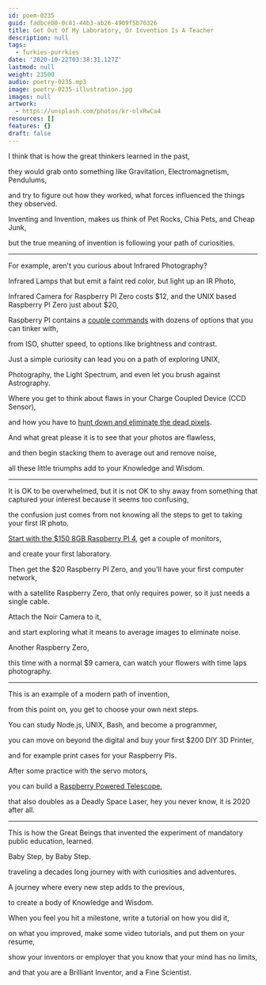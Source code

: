 ```yaml
---
id: poem-0235
guid: fadbceb0-0c81-44b3-ab26-4909f5b70326
title: Get Out Of My Laboratory, Or Invention Is A Teacher
description: null
tags:
  - furkies-purrkies
date: '2020-10-22T03:38:31.127Z'
lastmod: null
weight: 23500
audio: poetry-0235.mp3
image: poetry-0235-illustration.jpg
images: null
artwork:
  - https://unsplash.com/photos/kr-olxRwCa4
resources: []
features: {}
draft: false
---
```


I think that is how the great thinkers learned in the past,

they would grab onto something like Gravitation, Electromagnetism, Pendulums,

and try to figure out how they worked, what forces influenced the things they observed.

Inventing and Invention, makes us think of Pet Rocks, Chia Pets, and Cheap Junk,

but the true meaning of invention is following your path of curiosities.

---

For example, aren't you curious about Infrared Photography?

Infrared Lamps that but emit a faint red color, but light up an IR Photo,

Infrared Camera for Raspberry PI Zero costs $12, and the UNIX based Raspberry PI Zero just about $20,

Raspberry PI contains a [couple commands](https://www.raspberrypi.org/documentation/raspbian/applications/camera.md) with dozens of options that you can tinker with,

from ISO, shutter speed, to options like brightness and contrast.

Just a simple curiosity can lead you on a path of exploring UNIX,

Photography, the Light Spectrum, and even let you brush against Astrography.

Where you get to think about flaws in your Charge Coupled Device (CCD Sensor),

and how you have to [hunt down and eliminate the dead pixels](https://astrofloyd.wordpress.com/2013/10/27/astrophotography-with-imagemagick/).

And what great please it is to see that your photos are flawless,

and then begin stacking them to average out and remove noise,

all these little triumphs add to your Knowledge and Wisdom.

---

It is OK to be overwhelmed, but it is not OK to shy away from something that captured your interest because it seems too confusing,

the confusion just comes from not knowing all the steps to get to taking your first IR photo.

[Start with the $150 8GB Raspberry PI 4](https://www.youtube.com/watch?v=sajBySPeYH0), get a couple of monitors,

and create your first laboratory.

Then get the $20 Raspberry PI Zero, and you'll have your first computer network,

with a satellite Raspberry Zero, that only requires power, so it just needs a single cable.

Attach the Noir Camera to it,

and start exploring what it means to average images to eliminate noise.

Another Raspberry Zero,

this time with a normal $9 camera, can watch your flowers with time laps photography.

---

This is an example of a modern path of invention,

from this point on, you get to choose your own next steps.

You can study Node.js, UNIX, Bash, and become a programmer,

you can move on beyond the digital and buy your first $200 DIY 3D Printer,

and for example print cases for your Raspberry PIs.

After some practice with the servo motors,

you can build a [Raspberry Powered Telescope](https://www.youtube.com/watch?v=yLoNKmoP8qY),

that also doubles as a Deadly Space Laser, hey you never know, it is 2020 after all.

---

This is how the Great Beings that invented the experiment of mandatory public education, learned.

Baby Step, by Baby Step.

traveling a decades long journey with with curiosities and adventures.

A journey where every new step adds to the previous,

to create a body of Knowledge and Wisdom.

When you feel you hit a milestone, write a tutorial on how you did it,

on what you improved, make some video tutorials, and put them on your resume,

show your inventors or employer that you know that your mind has no limits,

and that you are a Brilliant Inventor, and a Fine Scientist.
